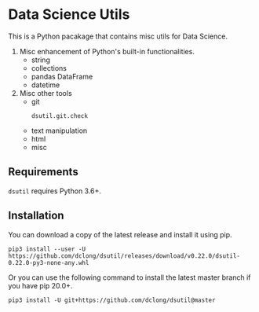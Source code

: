 # Data Science Utils

This is a Python pacakage that contains misc utils for Data Science.

1. Misc enhancement of Python's built-in functionalities.
    - string
    - collections
    - pandas DataFrame
    - datetime
2. Misc other tools
    - git
      ```
      dsutil.git.check
      ```
    - text manipulation
    - html
    - misc
    
## Requirements
`dsutil` requires Python 3.6+. 

## Installation

You can download a copy of the latest release and install it using pip.
```
pip3 install --user -U https://github.com/dclong/dsutil/releases/download/v0.22.0/dsutil-0.22.0-py3-none-any.whl
```
Or you can use the following command to install the latest master branch
if you have pip 20.0+.
```
pip3 install -U git+https://github.com/dclong/dsutil@master
```
